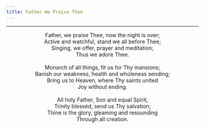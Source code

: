 ```yaml
---
title: Father We Praise Thee
---
```


---
<center>
Father, we praise Thee, now the night is over;<br/>
Active and watchful, stand we all before Thee;<br/>
Singing, we offer, prayer and meditation;<br/>
Thus we adore Thee.<br/>
<br/>
Monarch of all things, fit us for Thy mansions;<br/>
Banish our weakness, health and wholeness sending;<br/>
Bring us to Heaven, where Thy saints united<br/>
Joy without ending.<br/>
<br/>
All holy Father, Son and equal Spirit,<br/>
Trinity blessèd, send us Thy salvation;<br/>
Thine is the glory, gleaming and resounding<br/>
Through all creation.
</center>
